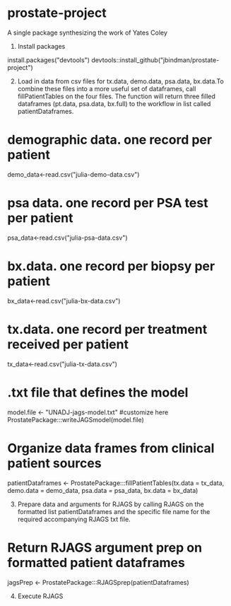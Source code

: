 # prostate-project
A single package synthesizing the work of Yates Coley

1. Install packages

install.packages("devtools")
devtools::install_github("jbindman/prostate-project") 

2. Load in data from csv files for tx.data, demo.data, psa.data, bx.data.To combine these files into a more useful set of dataframes, call fillPatientTables on the four files. The function will return three filled dataframes (pt.data, psa.data, bx.full) to the workflow in list called patientDataframes. 

# demographic data. one record per patient
demo_data<-read.csv("julia-demo-data.csv")
# psa data. one record per PSA test per patient
psa_data<-read.csv("julia-psa-data.csv")
# bx.data. one record per biopsy per patient
bx_data<-read.csv("julia-bx-data.csv")
# tx.data. one record per treatment received per patient
tx_data<-read.csv("julia-tx-data.csv")
# .txt file that defines the model
model.file <- "UNADJ-jags-model.txt" #customize here
ProstatePackage:::writeJAGSmodel(model.file)

# Organize data frames from clinical patient sources
patientDataframes <- ProstatePackage:::fillPatientTables(tx.data = tx_data, demo.data = demo_data, psa.data = psa_data, bx.data = bx_data)


3. Prepare data and arguments for RJAGS by calling RJAGS on the formatted list patientDataframes and the specific file name for the required accompanying RJAGS txt file.

# Return RJAGS argument prep on formatted patient dataframes
jagsPrep <- ProstatePackage:::RJAGSprep(patientDataframes)

4. Execute RJAGS 
